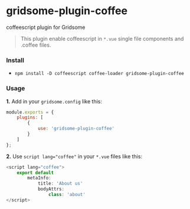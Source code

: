 # gridsome-plugin-coffee

coffeescript plugin for Gridsome
> This plugin enable coffeescript in `*.vue` single file components and .coffee files.

### Install

* `npm install -D coffeescript coffee-loader gridsome-plugin-coffee`

### Usage

**1.** Add in your `gridsome.config` like this:

```javascript
module.exports = {
	plugins: [
		{
			use: 'gridsome-plugin-coffee'
		}
	]
};
```

**2.** Use `script lang="coffee"` in your `*.vue` files like this:

```javascript
<script lang="coffee">
	export default
		metaInfo:
			title: 'About us'
			bodyAttrs:
				class: 'about'
</script>
```